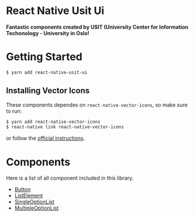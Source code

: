 # React Native Usit Ui

**Fantastic components created by USIT (University Center for Information
Techonology - University in Oslo!**

# Getting Started

```bash
$ yarn add react-native-usit-ui
```

## Installing Vector Icons

These components dependes on `react-native-vector-icons`, so make sure to run:

```bash
$ yarn add react-native-vector-icons
$ react-native link react-native-vector-icons
```

or follow the
[official instructions](https://github.com/oblador/react-native-vector-icons#installation).

# Components

Here is a list of all component included in this library.

* [Button](./docs/Button.md)
* [ListElement](./docs/ListElement.md)
* [SingleOptionList](./docs/SingleOptionList.md)
* [MultipleOptionList](./docs/MultipleOptionList.md)

